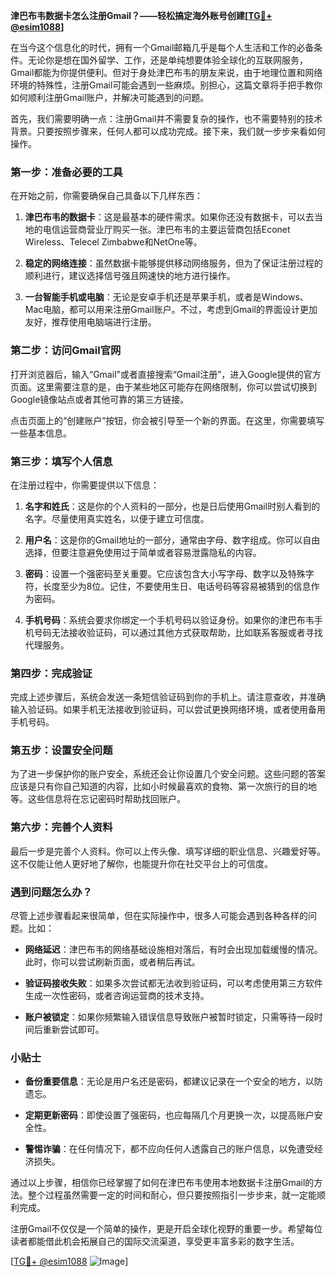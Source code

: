 **津巴布韦数据卡怎么注册Gmail？——轻松搞定海外账号创建[[TG💪+ @esim1088](https://t.me/s/esim1088)]**

在当今这个信息化的时代，拥有一个Gmail邮箱几乎是每个人生活和工作的必备条件。无论你是想在国外留学、工作，还是单纯想要体验全球化的互联网服务，Gmail都能为你提供便利。但对于身处津巴布韦的朋友来说，由于地理位置和网络环境的特殊性，注册Gmail可能会遇到一些麻烦。别担心，这篇文章将手把手教你如何顺利注册Gmail账户，并解决可能遇到的问题。

首先，我们需要明确一点：注册Gmail并不需要复杂的操作，也不需要特别的技术背景。只要按照步骤来，任何人都可以成功完成。接下来，我们就一步步来看如何操作。

### 第一步：准备必要的工具

在开始之前，你需要确保自己具备以下几样东西：

1. **津巴布韦的数据卡**：这是最基本的硬件需求。如果你还没有数据卡，可以去当地的电信运营商营业厅购买一张。津巴布韦的主要运营商包括Econet Wireless、Telecel Zimbabwe和NetOne等。
   
2. **稳定的网络连接**：虽然数据卡能够提供移动网络服务，但为了保证注册过程的顺利进行，建议选择信号强且网速快的地方进行操作。

3. **一台智能手机或电脑**：无论是安卓手机还是苹果手机，或者是Windows、Mac电脑，都可以用来注册Gmail账户。不过，考虑到Gmail的界面设计更加友好，推荐使用电脑端进行注册。

### 第二步：访问Gmail官网

打开浏览器后，输入“Gmail”或者直接搜索“Gmail注册”，进入Google提供的官方页面。这里需要注意的是，由于某些地区可能存在网络限制，你可以尝试切换到Google镜像站点或者其他可靠的第三方链接。

点击页面上的“创建账户”按钮，你会被引导至一个新的界面。在这里，你需要填写一些基本信息。

### 第三步：填写个人信息

在注册过程中，你需要提供以下信息：

1. **名字和姓氏**：这是你的个人资料的一部分，也是日后使用Gmail时别人看到的名字。尽量使用真实姓名，以便于建立可信度。
   
2. **用户名**：这是你的Gmail地址的一部分，通常由字母、数字组成。你可以自由选择，但要注意避免使用过于简单或者容易泄露隐私的内容。

3. **密码**：设置一个强密码至关重要。它应该包含大小写字母、数字以及特殊字符，长度至少为8位。记住，不要使用生日、电话号码等容易被猜到的信息作为密码。

4. **手机号码**：系统会要求你绑定一个手机号码以验证身份。如果你的津巴布韦手机号码无法接收验证码，可以通过其他方式获取帮助，比如联系客服或者寻找代理服务。

### 第四步：完成验证

完成上述步骤后，系统会发送一条短信验证码到你的手机上。请注意查收，并准确输入验证码。如果手机无法接收到验证码，可以尝试更换网络环境，或者使用备用手机号码。

### 第五步：设置安全问题

为了进一步保护你的账户安全，系统还会让你设置几个安全问题。这些问题的答案应该是只有你自己知道的内容，比如小时候最喜欢的食物、第一次旅行的目的地等。这些信息将在忘记密码时帮助找回账户。

### 第六步：完善个人资料

最后一步是完善个人资料。你可以上传头像、填写详细的职业信息、兴趣爱好等。这不仅能让他人更好地了解你，也能提升你在社交平台上的可信度。

### 遇到问题怎么办？

尽管上述步骤看起来很简单，但在实际操作中，很多人可能会遇到各种各样的问题。比如：

- **网络延迟**：津巴布韦的网络基础设施相对落后，有时会出现加载缓慢的情况。此时，你可以尝试刷新页面，或者稍后再试。
  
- **验证码接收失败**：如果多次尝试都无法收到验证码，可以考虑使用第三方软件生成一次性密码，或者咨询运营商的技术支持。

- **账户被锁定**：如果你频繁输入错误信息导致账户被暂时锁定，只需等待一段时间后重新尝试即可。

### 小贴士

- **备份重要信息**：无论是用户名还是密码，都建议记录在一个安全的地方，以防遗忘。
  
- **定期更新密码**：即使设置了强密码，也应每隔几个月更换一次，以提高账户安全性。

- **警惕诈骗**：在任何情况下，都不应向任何人透露自己的账户信息，以免遭受经济损失。

通过以上步骤，相信你已经掌握了如何在津巴布韦使用本地数据卡注册Gmail的方法。整个过程虽然需要一定的时间和耐心，但只要按照指引一步步来，就一定能顺利完成。

注册Gmail不仅仅是一个简单的操作，更是开启全球化视野的重要一步。希望每位读者都能借此机会拓展自己的国际交流渠道，享受更丰富多彩的数字生活。

[[TG💪+ @esim1088](https://t.me/s/esim1088) ![Image](https://i.postimg.cc/4NQfJmqS/Snipaste-2025-05-13-00-14-12.png)]
